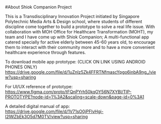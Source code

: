 #About Shiok Companion Project

This is a Transdisciplinary Innovation Project initiated by Singapore Polytechnic Media Arts & Design school, where students of different discipline come together to build a prototype to solve a real life issue.
With collaboration with MOH Office for Healthcare Transformation (MOHT), my team and I have come up with Shiok Companion;
A multi-functional app catered specially for active elderly between 45-60 years old, to encourage them to interact with their community more and to have a more convenient healthcare experience through features.

To download mobile app prototype: (CLICK ON LINK USING ANDROID PHONES ONLY) 
https://drive.google.com/file/d/1uZnIz5Zk4FFRTNfmascYpgo6inbA9ng_/view?usp=sharing

For UI/UX reference of prototype:
https://www.figma.com/proto/tFQnPYrh50kqOY56N7XYBl/TIP-PROTOTYPE?node-id=1%3A2&scaling=scale-down&page-id=0%3A1

A detailed digital manual of app:
https://drive.google.com/file/d/1V71sO0jPFlvHgi-l2lWZbEk3O5d7M0TV/view?usp=sharing

